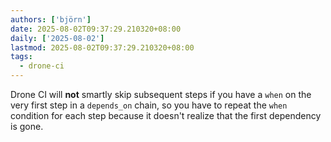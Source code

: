 ```yaml
---
authors: ['björn']
date: 2025-08-02T09:37:29.210320+08:00
daily: ['2025-08-02']
lastmod: 2025-08-02T09:37:29.210320+08:00
tags:
  - drone-ci
---
```

Drone CI will **not** smartly skip subsequent steps if you have a `when` on the very first step in a `depends_on` chain, so you have to repeat the `when` condition for each step because it doesn't realize that the first dependency is gone.
